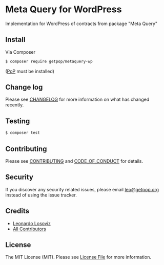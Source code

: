 # Meta Query for WordPress

<!--
[![Latest Version on Packagist][ico-version]][link-packagist]
[![Software License][ico-license]](LICENSE.md)
[![Build Status][ico-travis]][link-travis]
[![Coverage Status][ico-scrutinizer]][link-scrutinizer]
[![Quality Score][ico-code-quality]][link-code-quality]
[![Total Downloads][ico-downloads]][link-downloads]
-->

Implementation for WordPress of contracts from package "Meta Query"


## Install

Via Composer

``` bash
$ composer require getpop/metaquery-wp
```

([PoP](https://github.com/leoloso/PoP) must be installed)

<!--
## Usage

``` php
```
-->

## Change log

Please see [CHANGELOG](CHANGELOG.md) for more information on what has changed recently.

## Testing

``` bash
$ composer test
```

## Contributing

Please see [CONTRIBUTING](CONTRIBUTING.md) and [CODE_OF_CONDUCT](CODE_OF_CONDUCT.md) for details.

## Security

If you discover any security related issues, please email leo@getpop.org instead of using the issue tracker.

## Credits

- [Leonardo Losoviz][link-author]
- [All Contributors][link-contributors]

## License

The MIT License (MIT). Please see [License File](LICENSE.md) for more information.

[ico-version]: https://img.shields.io/packagist/v/getpop/metaquery-wp.svg?style=flat-square
[ico-license]: https://img.shields.io/badge/license-MIT-brightgreen.svg?style=flat-square
[ico-travis]: https://img.shields.io/travis/getpop/metaquery-wp/master.svg?style=flat-square
[ico-scrutinizer]: https://img.shields.io/scrutinizer/coverage/g/getpop/metaquery-wp.svg?style=flat-square
[ico-code-quality]: https://img.shields.io/scrutinizer/g/getpop/metaquery-wp.svg?style=flat-square
[ico-downloads]: https://img.shields.io/packagist/dt/getpop/metaquery-wp.svg?style=flat-square

[link-packagist]: https://packagist.org/packages/getpop/metaquery-wp
[link-travis]: https://travis-ci.org/getpop/metaquery-wp
[link-scrutinizer]: https://scrutinizer-ci.com/g/getpop/metaquery-wp/code-structure
[link-code-quality]: https://scrutinizer-ci.com/g/getpop/metaquery-wp
[link-downloads]: https://packagist.org/packages/getpop/metaquery-wp
[link-author]: https://github.com/leoloso
[link-contributors]: ../../contributors
